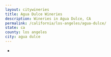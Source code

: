 ```yaml
---
layout: citywineries
title: Agua Dulce Wineries
description: Wineries in Agua Dulce, CA
permalink: /california/los-angeles/agua-dulce/
state: ca
county: los angeles
city: agua dulce
---
```

-
